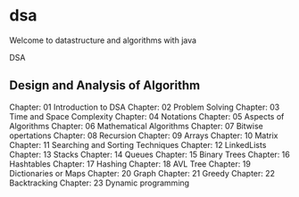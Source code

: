# dsa
Welcome to datastructure and algorithms with java

DSA

Design and Analysis of Algorithm
----------------------------------
Chapter: 01 Introduction to DSA 
Chapter: 02 Problem Solving 
Chapter: 03 Time and Space Complexity 
Chapter: 04 Notations 
Chapter: 05 Aspects of Algorithms 
Chapter: 06 Mathematical Algorithms 
Chapter: 07 Bitwise opertations 
Chapter: 08 Recursion 
Chapter: 09 Arrays 
Chapter: 10 Matrix 
Chapter: 11 Searching and Sorting Techniques 
Chapter: 12 LinkedLists 
Chapter: 13 Stacks 
Chapter: 14 Queues 
Chapter: 15 Binary Trees 
Chapter: 16 Hashtables 
Chapter: 17 Hashing 
Chapter: 18 AVL Tree 
Chapter: 19 Dictionaries or Maps 
Chapter: 20 Graph 
Chapter: 21 Greedy 
Chapter: 22 Backtracking 
Chapter: 23 Dynamic programming 
